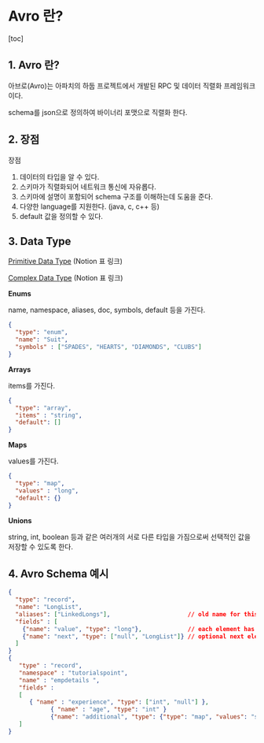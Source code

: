 # Avro 란?



[toc]



## 1. Avro 란?

아브로(Avro)는 아파치의 하둡 프로젝트에서 개발된 RPC 및 데이터 직렬화 프레임워크이다.

schema를 json으로 정의하여 바이너리 포맷으로 직렬화 한다.



## 2. 장점

장점

1. 데이터의 타입을 알 수 있다.
2. 스키마가 직렬화되어 네트워크 통신에 자유롭다.
3. 스키마에 설명이 포함되어 schema 구조를 이해하는데 도움을 준다.
4. 다양한 language를 지원한다. (java, c, c++ 등)
5. default 값을 정의할 수 있다.



## 3. Data Type

[Primitive Data Type](https://www.notion.so/daf37f8f851a4cb8a95cb1abbae5644b) (Notion 표 링크)

[Complex Data Type](https://www.notion.so/98cab7678149473aa5f461fc57c7bf83) (Notion 표 링크)

**Enums**

name, namespace, aliases, doc, symbols, default 등을 가진다.

```json
{
  "type": "enum",
  "name": "Suit",
  "symbols" : ["SPADES", "HEARTS", "DIAMONDS", "CLUBS"]
}
```

**Arrays**

items를 가진다.

```json
{
  "type": "array",
  "items" : "string",
  "default": []
}
```

**Maps**

values를 가진다.

```json
{
  "type": "map",
  "values" : "long",
  "default": {}
}
```

**Unions**

string, int, boolean 등과 같은 여러개의 서로 다른 타입을 가짐으로써 선택적인 값을 저장할 수 있도록 한다.



## 4. Avro Schema 예시

```json
{
  "type": "record",
  "name": "LongList",
  "aliases": ["LinkedLongs"],                      // old name for this
  "fields" : [
    {"name": "value", "type": "long"},             // each element has a long
    {"name": "next", "type": ["null", "LongList"]} // optional next element
  ]
}
{ 
   "type" : "record", 
   "namespace" : "tutorialspoint", 
   "name" : "empdetails ", 
   "fields" : 
   [ 
      { "name" : "experience", "type": ["int", "null"] },
			{ "name" : "age", "type": "int" } 
			{"name": "additional", "type": {"type": "map", "values": "string"}}
   ] 
}
```